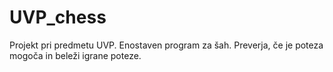 # UVP_chess
Projekt pri predmetu UVP. Enostaven program za šah. Preverja, če je poteza mogoča in beleži igrane poteze.